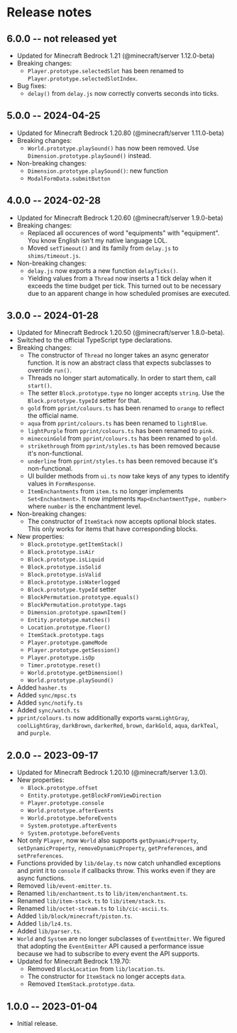 # Release notes

## 6.0.0 -- not released yet

* Updated for Minecraft Bedrock 1.21 (@minecraft/server 1.12.0-beta)
* Breaking changes:
  * `Player.prototype.selectedSlot` has been renamed to
    `Player.prototype.selectedSlotIndex`.
* Bug fixes:
  * `delay()` from `delay.js` now correctly converts seconds into ticks.

## 5.0.0 -- 2024-04-25

* Updated for Minecraft Bedrock 1.20.80 (@minecraft/server 1.11.0-beta)
* Breaking changes:
  * `World.prototype.playSound()` has now been removed. Use
    `Dimension.prototype.playSound()` instead.
* Non-breaking changes:
  * `Dimension.prototype.playSound()`: new function
  * `ModalFormData.submitButton`

## 4.0.0 -- 2024-02-28

* Updated for Minecraft Bedrock 1.20.60 (@minecraft/server 1.9.0-beta)
* Breaking changes:
  * Replaced all occurences of word "equipments" with "equipment". You know
    English isn't my native language LOL.
  * Moved `setTimeout()` and its family from `delay.js` to
    `shims/timeout.js`.
* Non-breaking changes:
  * `delay.js` now exports a new function `delayTicks()`.
  * Yielding values from a `Thread` now inserts a 1 tick delay when it
    exceeds the time budget per tick. This turned out to be necessary due
    to an apparent change in how scheduled promises are executed.

## 3.0.0 -- 2024-01-28

* Updated for Minecraft Bedrock 1.20.50 (@minecraft/server 1.8.0-beta).
* Switched to the official TypeScript type declarations.
* Breaking changes:
  * The constructor of `Thread` no longer takes an async generator
    function. It is now an abstract class that expects subclasses to
    override `run()`.
  * Threads no longer start automatically. In order to start them, call
    `start()`.
  * The setter `Block.prototype.type` no longer accepts `string`. Use the
    `Block.prototype.typeId` setter for that.
  * `gold` from `pprint/colours.ts` has been renamed to `orange` to reflect the official name.
  * `aqua` from `pprint/colours.ts` has been renamed to `lightBlue`.
  * `lightPurple` from `pprint/colours.ts` has been renamed to `pink`.
  * `minecoinGold` from `pprint/colours.ts` has been renamed to `gold`.
  * `strikethrough` from `pprint/styles.ts` has been removed because it's non-functional.
  * `underline` from `pprint/styles.ts` has been removed because it's non-functional.
  * UI builder methods from `ui.ts` now take keys of any types to identify
    values in `FormResponse`.
  * `ItemEnchantments` from `item.ts` no longer implements
    `Set<Enchantment>`. It now implements `Map<EnchantmentType, number>`
    where `number` is the enchantment level.
* Non-breaking changes:
  * The constructor of `ItemStack` now accepts optional block states. This
    only works for items that have corresponding blocks.
* New properties:
  * `Block.prototype.getItemStack()`
  * `Block.prototype.isAir`
  * `Block.prototype.isLiquid`
  * `Block.prototype.isSolid`
  * `Block.prototype.isValid`
  * `Block.prototype.isWaterlogged`
  * `Block.prototype.typeId` setter
  * `BlockPermutation.prototype.equals()`
  * `BlockPermutation.prototype.tags`
  * `Dimension.prototype.spawnItem()`
  * `Entity.prototype.matches()`
  * `Location.prototype.floor()`
  * `ItemStack.prototype.tags`
  * `Player.prototype.gameMode`
  * `Player.prototype.getSession()`
  * `Player.prototype.isOp`
  * `Timer.prototype.reset()`
  * `World.prototype.getDimension()`
  * `World.prototype.playSound()`
* Added `hasher.ts`
* Added `sync/mpsc.ts`
* Added `sync/notify.ts`
* Added `sync/watch.ts`
* `pprint/colours.ts` now additionally exports `warmLightGray`,
  `coolLightGray`, `darkBrown`, `darkerRed`, `brown`, `darkGold`, `aqua`,
  `darkTeal`, and `purple`.

## 2.0.0 -- 2023-09-17

* Updated for Minecraft Bedrock 1.20.10 (@minecraft/server 1.3.0).
* New properties:
  * `Block.prototype.offset`
  * `Entity.prototype.getBlockFromViewDirection`
  * `Player.prototype.console`
  * `World.prototype.afterEvents`
  * `World.prototype.beforeEvents`
  * `System.prototype.afterEvents`
  * `System.prototype.beforeEvents`
* Not only `Player`, now `World` also supports `getDynamicProperty`,
  `setDynamicProperty`, `removeDynamicProperty`, `getPreferences`, and
  `setPreferences`.
* Functions provided by `lib/delay.ts` now catch unhandled exceptions and
  print it to `console` if callbacks throw. This works even if they are
  async functions.
* Removed `lib/event-emitter.ts`.
* Renamed `lib/enchantment.ts` to `lib/item/enchantment.ts`.
* Renamed `lib/item-stack.ts` to `lib/item/stack.ts`.
* Renamed `lib/octet-stream.ts` to `lib/cic-ascii.ts`.
* Added `lib/block/minecraft/piston.ts`.
* Added `lib/lz4.ts`.
* Added `lib/parser.ts`.
* `World` and `System` are no longer subclasses of `EventEmitter`. We
  figured that adopting the `EventEmitter` API caused a performance issue
  because we had to subscribe to every event the API supports.
* Updated for Minecraft Bedrock 1.19.70:
  * Removed `BlockLocation` from `lib/location.ts`.
  * The constructor for `ItemStack` no longer accepts `data`.
  * Removed `ItemStack.prototype.data`.

## 1.0.0 -- 2023-01-04

* Initial release.
